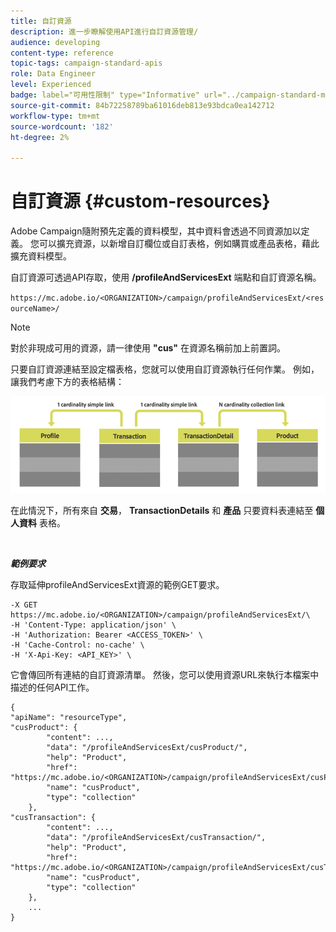 ```yaml
---
title: 自訂資源
description: 進一步瞭解使用API進行自訂資源管理/
audience: developing
content-type: reference
topic-tags: campaign-standard-apis
role: Data Engineer
level: Experienced
badge: label="可用性限制" type="Informative" url="../campaign-standard-migration-home.md" tooltip="僅限Campaign Standard已移轉的使用者"
source-git-commit: 84b72258789ba61016deb813e93bdca0ea142712
workflow-type: tm+mt
source-wordcount: '182'
ht-degree: 2%

---
```


# 自訂資源 {#custom-resources}

Adobe Campaign隨附預先定義的資料模型，其中資料會透過不同資源加以定義。 您可以擴充資源，以新增自訂欄位或自訂表格，例如購買或產品表格，藉此擴充資料模型。

自訂資源可透過API存取，使用 **/profileAndServicesExt** 端點和自訂資源名稱。

`https://mc.adobe.io/<ORGANIZATION>/campaign/profileAndServicesExt/<resourceName>/`

>[!NOTE]
>
>對於非現成可用的資源，請一律使用 <b>&quot;cus&quot;</b> 在資源名稱前加上前置詞。

只要自訂資源連結至設定檔表格，您就可以使用自訂資源執行任何作業。 例如，讓我們考慮下方的表格結構：

![替代文字](assets/cusresources.png)

在此情況下，所有來自 **交易**， **TransactionDetails** 和 **產品** 只要資料表連結至 **個人資料** 表格。

<br/>

***範例要求***

存取延伸profileAndServicesExt資源的範例GET要求。

```
-X GET https://mc.adobe.io/<ORGANIZATION>/campaign/profileAndServicesExt/\
-H 'Content-Type: application/json' \
-H 'Authorization: Bearer <ACCESS_TOKEN>' \
-H 'Cache-Control: no-cache' \
-H 'X-Api-Key: <API_KEY>' \
```

它會傳回所有連結的自訂資源清單。 然後，您可以使用資源URL來執行本檔案中描述的任何API工作。

```
{
"apiName": "resourceType",
"cusProduct": {
        "content": ...,
        "data": "/profileAndServicesExt/cusProduct/",
        "help": "Product",
        "href": "https://mc.adobe.io/<ORGANIZATION>/campaign/profileAndServicesExt/cusProduct/metadata",
        "name": "cusProduct",
        "type": "collection"
    },
"cusTransaction": {
        "content": ...,
        "data": "/profileAndServicesExt/cusTransaction/",
        "help": "Product",
        "href": "https://mc.adobe.io/<ORGANIZATION>/campaign/profileAndServicesExt/cusTransaction/metadata",
        "name": "cusProduct",
        "type": "collection"
    },
    ...
}
```
